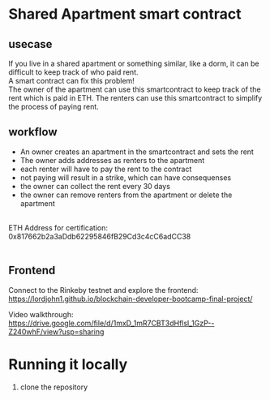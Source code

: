 # Shared Apartment smart contract

## usecase
If you live in a shared apartment or something similar, like a dorm, it can be difficult to keep track of who paid rent.<br>
A smart contract can fix this problem!<br>
The owner of the apartment can use this smartcontract to keep track of the rent which is paid in ETH. The renters can use this smartcontract to simplify the process of paying rent.
## workflow
- An owner creates an apartment in the smartcontract and sets the rent
- The owner adds addresses as renters to the apartment
- each renter will have to pay the rent to the contract
- not paying will result in a strike, which can have consequenses
- the owner can collect the rent every 30 days
- the owner can remove renters from the apartment or delete the apartment

<br>
 ETH Address for certification: 0x817662b2a3aDdb62295846fB29Cd3c4cC6adCC38
<br><br>

## Frontend
Connect to the Rinkeby testnet and explore the frontend:
https://lordjohn1.github.io/blockchain-developer-bootcamp-final-project/

Video walkthrough: https://drive.google.com/file/d/1mxD_1mR7CBT3dHflsl_1GzP--Z240whF/view?usp=sharing

 # Running it locally
 1. clone the repository
